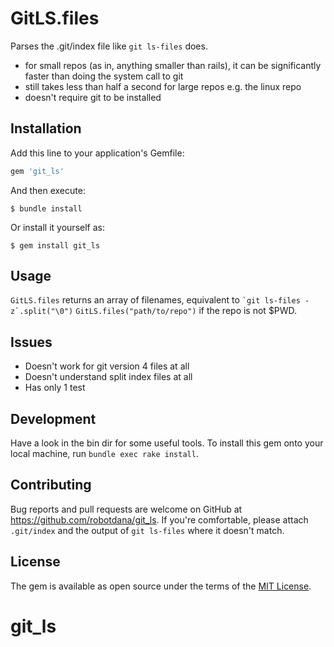 # GitLS.files

Parses the .git/index file like `git ls-files` does.

- for small repos (as in, anything smaller than rails),
  it can be significantly faster than doing the system call to git
- still takes less than half a second for large repos e.g. the linux repo
- doesn't require git to be installed

## Installation

Add this line to your application's Gemfile:

```ruby
gem 'git_ls'
```

And then execute:

    $ bundle install

Or install it yourself as:

    $ gem install git_ls

## Usage

`GitLS.files` returns an array of filenames, equivalent to `` `git ls-files -z`.split("\0") ``
`GitLS.files("path/to/repo")` if the repo is not $PWD.

## Issues

- Doesn't work for git version 4 files at all
- Doesn't understand split index files at all
- Has only 1 test

## Development

Have a look in the bin dir for some useful tools.
To install this gem onto your local machine, run `bundle exec rake install`.

## Contributing

Bug reports and pull requests are welcome on GitHub at https://github.com/robotdana/git_ls.
If you're comfortable, please attach `.git/index` and the output of `git ls-files` where it doesn't match.


## License

The gem is available as open source under the terms of the [MIT License](https://opensource.org/licenses/MIT).
# git_ls
